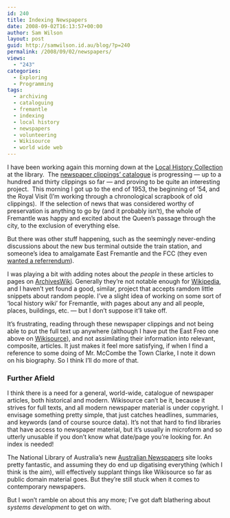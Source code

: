```yaml
---
id: 240
title: Indexing Newspapers
date: 2008-09-02T16:13:57+00:00
author: Sam Wilson
layout: post
guid: http://samwilson.id.au/blog/?p=240
permalink: /2008/09/02/newspapers/
views:
  - "243"
categories:
  - Exploring
  - Programming
tags:
  - archiving
  - cataloguing
  - fremantle
  - indexing
  - local history
  - newspapers
  - volunteering
  - Wikisource
  - world wide web
---
```

I have been working again this morning down at the [Local History Collection](http://www.fremantle.wa.gov.au/Library/Local_history_collection) at the library.  The [newspaper clippings’ catalogue](http://fremantle.archives.org.au/data/newspaper_clippings) is progressing — up to a hundred and thirty clippings so far — and proving to be quite an interesting project.  This morning I got up to the end of 1953, the beginning of ’54, and the Royal Visit (I’m working through a chronological scrapbook of old clippings).  If the selection of news that was considered worthy of preservation is anything to go by (and it probably isn’t), the whole of Fremantle was happy and excited about the Queen’s passage through the city, to the exclusion of everything else.

But there was other stuff happening, such as the seemingly never-ending discussions about the new bus terminal outside the train station, and someone’s idea to amalgamate East Fremantle and the FCC (they even [wanted a referrendum](http://en.wikisource.org/wiki/The_West_Australian/1954/02/11/Ratepayers_will_vote_on_fusion_of_port_areas)).

I was playing a bit with adding notes about the _people_ in these articles to pages on [ArchivesWiki](http://archives.org.au/). Generally they’re not notable enough for [Wikipedia](http://en.wikipedia.org/wiki/Wikipedia:Notability_(people)), and I haven’t yet found a good, similar, project that accepts ramdom little snippets about random people. I’ve a slight idea of working on some sort of ‘local history wiki’ for Fremantle, with pages about any and all people, places, buildings, etc. — but I don’t suppose it’ll take off.

It’s frustrating, reading through these newspaper clippings and not being able to put the full text up anywhere (although I have put the East Freo one above on [Wikisource](http://en.wikisource.org/)), and not assimilating their information into relevant, composite, articles. It just makes it feel more satisfying, if when I find a reference to some doing of Mr. McCombe the Town Clarke, I note it down on his biography. So I think I’ll do more of that.

### Further Afield

I think there is a need for a general, world-wide, catalogue of newspaper articles, both historical and modern. Wikisource can’t be it, because it strives for full texts, and all modern newspaper material is under copyright. I envisage something pretty simple, that just catches headlines, summaries, and keywords (and of course source data). It’s not that hard to find libraries that have access to newspaper material, but it’s usually in microform and so utterly unusable if you don’t know what date/page you’re looking for. An index is needed!

The National Library of Australia’s new [Australian Newspapers](http://ndpbeta.nla.gov.au/ndp/del/home) site looks pretty fantastic, and assuming they do end up digatising everything (which I think is the aim), will effectively supplant things like Wikisource so far as public domain material goes. But they’re still stuck when it comes to contemporary newspapers.

But I won’t ramble on about this any more; I’ve got daft blathering about _systems development_ to get on with.